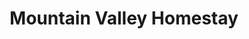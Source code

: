 ---
layout: location
title: Mountain Valley Homestay
images: ["/properties/horanadu/tranquil/1.jpg","/properties/horanadu/tranquil/1.jpg"]
price: ₹X,XXX
area: Chikmagalur
rating: 5
description: Craving a retreat nestled amidst rolling hills? Look no further than Mountain Valley Homestay in Chikmagalur. With sprawling green lawns, perfect for carefree afternoons of laughter and games. Cozy cottages dot the landscape, offering a haven of relaxation after a day of exploration. And as night arrives, gather around a crackling bonfire, sharing stories under a blanket of stars. To cap it all off, indulge in mouthwatering, local delicacies prepared with love. Mountain Valley Homestay – where memories are made under a starry sky.
district: Chikmagalur 
total-occupancy: 10
rooms: 3
stay-type: Estate Stay
accomodation: [
    [0 Couples, 0, 0, house-door],
    [0 4-Sharing Rooms, 0, 0, shop],
    [0 Tent Stays, 0, 0, triangle-half],
]
pricing: [
    [BASIC PACKAGE, 1499, Stay | Breakfast | Activities | Hi-tea | Veg Snacks],
    [STANDARD PACKAGE, 2899, Stay | All Meals | Activities | Hi-tea | Veg Snacks],
    [COUPLE PACKAGE, 2999, Stay | All Meals | Activities | Hi-tea | Veg Snacks]
]
ameneties: [
    [ fa-solid fa-utensils,Restaurant],
    [ fa-solid fa-plug-circle-plus,Power backup],
    [ fa-solid fa-wifi,Wifi],
    [ fa-solid fa-square-parking,Parking ],
    [ fa-solid fa-mug-hot,Kettle],
    [ fa-solid fa-smoking,Smoking area],
    [ fa-solid fa-shower,Shower],
    [ fa-solid fa-hot-tub-person,Hot water],
    [ fa-solid fa-fan,Hair dryer ],
    [ fa-solid fa-tower-observation,Balcony ],
    [ fa-solid fa-mug-saucer,Cafeteria ],
]

activities: [ 
    [ fa-solid fa-fire,Bonfire and Music],
    [ fa-solid fa-chess-knight,Chess],
    [ fa-solid fa-stapler,Badminton ],
    [ fa-solid fa-hockey-puck,Carrom],
    [ fa-solid fa-person-walking,Nature walk],
    [ fa-solid fa-person-walking,Estate walk],
    [ fa-solid fa-person-hiking,Trekking ],
    [ fa-solid fa-dove,Bird watch ],
    [ fa-solid fa-bicycle,Cycling],
    [ fa-solid fa-stapler,Trampoline],
    [ fa-solid fa-baseball-bat-ball,Cricket ],
    [ fa-solid fa-futbol,Football],
]
locations: [Mullayangiri, Herekolale lake, Bababhudhan, Jarree falls, Chikmagalur,]
breakfast: [Neer Dosa, item2, item3, item4]
lunch: [item1, item2, item3, item4]
dinner: [item1, item2, item3, item4]
tnc: ["Yes","No","Yes", "Yes", 01:00PM-11:00AM]
---